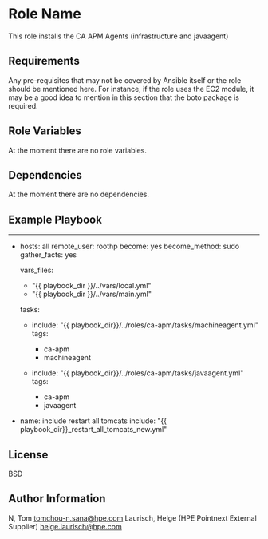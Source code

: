 Role Name
=========

This role installs the CA APM Agents (infrastructure and javaagent)

Requirements
------------

Any pre-requisites that may not be covered by Ansible itself or the role should be mentioned here. For instance, if the role uses the EC2 module, it may be a good idea to mention in this section that the boto package is required.

Role Variables
--------------

At the moment there are no role variables.

Dependencies
------------

At the moment there are no dependencies.

Example Playbook
----------------

---
- hosts: all
  remote_user: roothp
  become: yes
  become_method: sudo
  gather_facts: yes

  vars_files:
    - "{{ playbook_dir }}/../vars/local.yml"
    - "{{ playbook_dir }}/../vars/main.yml"

  tasks:

    - include: "{{ playbook_dir}}/../roles/ca-apm/tasks/machineagent.yml"
      tags:
        - ca-apm
        - machineagent

    - include: "{{ playbook_dir}}/../roles/ca-apm/tasks/javaagent.yml"
      tags:
        - ca-apm
        - javaagent

- name: include restart all tomcats
  include: "{{ playbook_dir}}_restart_all_tomcats_new.yml"

License
-------

BSD

Author Information
------------------

N, Tom <tomchou-n.sana@hpe.com>
Laurisch, Helge (HPE Pointnext External Supplier) <helge.laurisch@hpe.com> 

